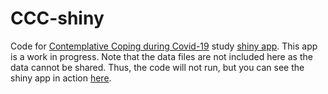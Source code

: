 # CCC-shiny

Code for [Contemplative Coping during Covid-19](https://contemplative-coping-covid-19.ucdavis.edu/) study [shiny app](http://a9jbam-jen-pokorny.shinyapps.io/ccc_data_app). This app is a work in progress.
Note that the data files are not included here as the data cannot be shared. Thus, the code will not run, but you can see the shiny app in action [here](http://a9jbam-jen-pokorny.shinyapps.io/ccc_data_app).
